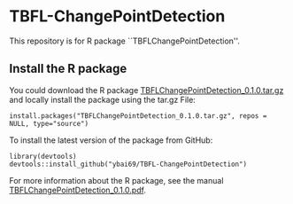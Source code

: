 # TBFL-ChangePointDetection

This repository is for R package ``TBFLChangePointDetection''. 



##  Install the R package 

You could download the R package [TBFLChangePointDetection_0.1.0.tar.gz](TBFLChangePointDetection_0.1.0.tar.gz) and locally install the package using the tar.gz File:
```
install.packages("TBFLChangePointDetection_0.1.0.tar.gz", repos = NULL, type="source")
```

To install the latest version of the package from GitHub:
```
library(devtools)
devtools::install_github("ybai69/TBFL-ChangePointDetection")
```

For more information about the R package, see the manual [TBFLChangePointDetection_0.1.0.pdf](TBFLChangePointDetection_0.1.0.pdf). 